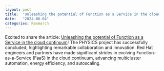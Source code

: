 ```yaml
---
layout: post
title:  "Unleashing the potential of Function as a Service in the cloud continuum"
date:   "2024-06-04"
categories: Research
---
```


Excited to share the article: [Unleashing the potential of Function as a Service in the cloud continuum](https://research.redhat.com/blog/article/unleashing-the-potential-of-function-as-a-service-in-the-cloud-continuum/)! The PHYSICS project has successfully concluded, highlighting remarkable collaboration and innovation. Red Hat engineers and partners have made significant strides in evolving Function-as-a-Service (FaaS) in the cloud continuum, advancing multicluster automation, energy efficiency, and autoscaling.